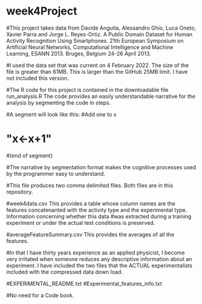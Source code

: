 # week4Project
#This project takes data from Davide Anguita, Alessandro Ghio, Luca Oneto, Xavier Parra and Jorge L. Reyes-Ortiz. A Public Domain Dataset for Human Activity Recognition Using Smartphones. 21th European Symposium on Artificial Neural Networks, Computational Intelligence and Machine Learning, ESANN 2013. Bruges, Belgium 24-26 April 2013. 

#I used the data set that was current on 4 February 2022. The size of the file is greater than 61MB. This is larger than the GitHub 25MB limit. I have not included this version.

#The R code for this project is contained in the downloadable file run_analysis.R The code provides an easily understandable narrative for the analysis by segmenting the code in steps.

#A segment will look like this:
 #Add one to x 
 # "x<-x+1"
 #(end of segment)
 
 #The narrative by segmentation format makes the cognitive processes used by the programmer easy to understand.
 
 #This file produces two comma delimited files. Both files are in this repository.
 
 #week4data.csv This provides a table whose column names are the features concatenanted with the activity type and the experimental type. Information concerning whether this data  #was extracted during a training experiment or under the actual test conditions is preserved. 
 
 #averageFeatureSummary.csv This provides the averages of all the features.
 
 #In that I have thirty years experience as an applied physicist, I become very irritated when someone reduces any descriptive information about an experiment. I have included the two files that the ACTUAL experimentalists included with the compressed data down load.
 
 #EXPERIMENTAL_README.txt
 #Experimental_features_info.txt
 
 #No need for a Code book.
 
